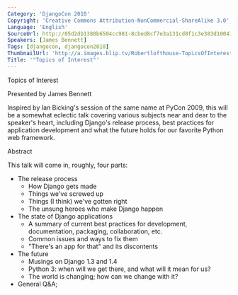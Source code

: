 ```yaml
---
Category: 'DjangoCon 2010'
Copyright: 'Creative Commons Attribution-NonCommercial-ShareAlike 3.0'
Language: 'English'
SourceUrl: http://05d2db1380b6504cc981-8cbed8cf7e3a131cd8f1c3e383d10041.r93.cf2.rackcdn.com/djangocon-2010/45_topics-of-interest.flv
Speakers: [James Bennett]
Tags: [djangocon, djangocon2010]
ThumbnailUrl: 'http://a.images.blip.tv/Robertlofthouse-TopicsOfInterest641.png'
Title: '"Topics of Interest"'
---
```

Topics of Interest

Presented by James Bennett

Inspired by Ian Bicking's session of the same name at PyCon 2009, this will be
a somewhat eclectic talk covering various subjects near and dear to the
speaker's heart, including Django's release process, best practices for
application development and what the future holds for our favorite Python web
framework.

Abstract

This talk will come in, roughly, four parts:

  * The release process 
    * How Django gets made 
    * Things we've screwed up 
    * Things (I think) we've gotten right 
    * The unsung heroes who make Django happen 
  * The state of Django applications 
    * A summary of current best practices for development, documentation, packaging, collaboration, etc. 
    * Common issues and ways to fix them 
    * "There's an app for that" and its discontents 
  * The future 
    * Musings on Django 1.3 and 1.4 
    * Python 3: when will we get there, and what will it mean for us? 
    * The world is changing; how can we change with it? 
  * General Q&A;

